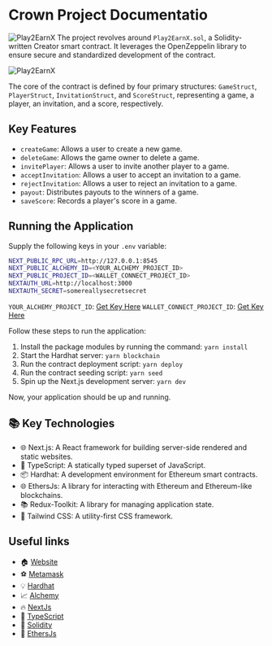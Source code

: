 # Crown Project Documentatio

![Play2EarnX](./screenshots/0.png)
The project revolves around `Play2EarnX.sol`, a Solidity-written Creator smart contract. It leverages the OpenZeppelin library to ensure secure and standardized development of the contract.

![Play2EarnX](./screenshots/1.png)

The core of the contract is defined by four primary structures: `GameStruct`, `PlayerStruct`, `InvitationStruct`, and `ScoreStruct`, representing a game, a player, an invitation, and a score, respectively.

## Key Features

- `createGame`: Allows a user to create a new game.
- `deleteGame`: Allows the game owner to delete a game.
- `invitePlayer`: Allows a user to invite another player to a game.
- `acceptInvitation`: Allows a user to accept an invitation to a game.
- `rejectInvitation`: Allows a user to reject an invitation to a game.
- `payout`: Distributes payouts to the winners of a game.
- `saveScore`: Records a player's score in a game.

## Running the Application

Supply the following keys in your `.env` variable:

```sh
NEXT_PUBLIC_RPC_URL=http://127.0.0.1:8545
NEXT_PUBLIC_ALCHEMY_ID=<YOUR_ALCHEMY_PROJECT_ID>
NEXT_PUBLIC_PROJECT_ID=<WALLET_CONNECT_PROJECT_ID>
NEXTAUTH_URL=http://localhost:3000
NEXTAUTH_SECRET=somereallysecretsecret
```

`YOUR_ALCHEMY_PROJECT_ID`: [Get Key Here](https://dashboard.alchemy.com/)
`WALLET_CONNECT_PROJECT_ID`: [Get Key Here](https://cloud.walletconnect.com/sign-in)

Follow these steps to run the application:

1. Install the package modules by running the command: `yarn install`
2. Start the Hardhat server: `yarn blockchain`
3. Run the contract deployment script: `yarn deploy`
4. Run the contract seeding script: `yarn seed`
5. Spin up the Next.js development server: `yarn dev`

Now, your application should be up and running.

## 📚 Key Technologies

- 🌐 Next.js: A React framework for building server-side rendered and static websites.
- 📘 TypeScript: A statically typed superset of JavaScript.
- 📦 Hardhat: A development environment for Ethereum smart contracts.
- 🌐 EthersJs: A library for interacting with Ethereum and Ethereum-like blockchains.
- 📚 Redux-Toolkit: A library for managing application state.
- 🎨 Tailwind CSS: A utility-first CSS framework.

## Useful links

- 🏠 [Website]()
- ⚽ [Metamask](https://metamask.io/)
- 💡 [Hardhat](https://hardhat.org/)
- 📈 [Alchemy](https://dashboard.alchemy.com/)
- 🔥 [NextJs](https://nextjs.org/)
- 🎅 [TypeScript](https://www.typescriptlang.org/)
- 🐻 [Solidity](https://soliditylang.org/)
- 👀 [EthersJs](https://docs.ethers.io/v5/)
